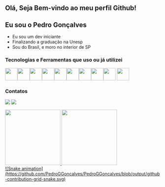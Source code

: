 ## Olá, Seja Bem-vindo ao meu perfil Github!
## Eu sou o Pedro Gonçalves

- Eu sou um dev iniciante
- Finalizando a graduação na Unesp
- Sou do Brasil, e moro no interior de SP

### Tecnologias e Ferramentas que uso ou já utilizei
<img src="https://cdn.jsdelivr.net/gh/devicons/devicon/icons/css3/css3-original.svg" width="40" height="40" /><img src="https://cdn.jsdelivr.net/gh/devicons/devicon/icons/c/c-original.svg" width="40" height="40"/><img src="https://cdn.jsdelivr.net/gh/devicons/devicon/icons/cplusplus/cplusplus-original.svg" width="40" height="40"/><img src="https://cdn.jsdelivr.net/gh/devicons/devicon/icons/html5/html5-original.svg" width="40" height="40"/><img src="https://cdn.jsdelivr.net/gh/devicons/devicon/icons/java/java-original.svg" width="40" height="40"/><img src="https://cdn.jsdelivr.net/gh/devicons/devicon/icons/mysql/mysql-original.svg" width="40" height="40"/><img src="https://cdn.jsdelivr.net/gh/devicons/devicon/icons/jupyter/jupyter-original-wordmark.svg" width="40" height="40"/><img src="https://cdn.jsdelivr.net/gh/devicons/devicon/icons/python/python-original.svg"  width="40" height="40"/><img src="https://cdn.jsdelivr.net/gh/devicons/devicon/icons/trello/trello-plain.svg" width="40" height="40"/>
<img src="https://cdn.jsdelivr.net/gh/devicons/devicon/icons/ubuntu/ubuntu-plain.svg" width="40" height="40"/>

### Contatos

<a href = "mailto:pedro.g.goncalves82@gmail.com"><img src="https://img.shields.io/badge/Gmail-D14836?style=for-the-badge&logo=gmail&logoColor=white" target="_blank"></a>
<a href="https://www.linkedin.com/in/pedro-gon%C3%A7alves-9787181a0/
" target="_blank"><img src="https://img.shields.io/badge/-LinkedIn-%230077B5?style=for-the-badge&logo=linkedin&logoColor=white" target="_blank"></a>   
</div>

<div>
<a href="https://github.com/PedroGGoncalves">
<img height="180em" src="https://github-readme-stats.vercel.app/api/top-langs/?username=PedroGGoncalves&layout=compact&langs_count=7&theme=dracula"/>
<img height="180em" src="https://github-readme-stats.vercel.app/api?username=PedroGGoncalves&show_icons=true&theme=dracula&include_all_commits=true&count_private=true"/>
</div>
 ![Snake animation](https://github.com/PedroGGoncalves/PedroGGoncalves/blob/output/github-contribution-grid-snake.svg)
<!--
**PedroGGoncalves/PedroGGoncalves** is a ✨ _special_ ✨ repository because its `README.md` (this file) appears on your GitHub profile.

Here are some ideas to get you started:

- 🔭 I’m currently working on ...
- 🌱 I’m currently learning ...
- 👯 I’m looking to collaborate on ...
- 🤔 I’m looking for help with ...
- 💬 Ask me about ...
- 📫 How to reach me: ...
- 😄 Pronouns: ...
- ⚡ Fun fact: ...
-->
